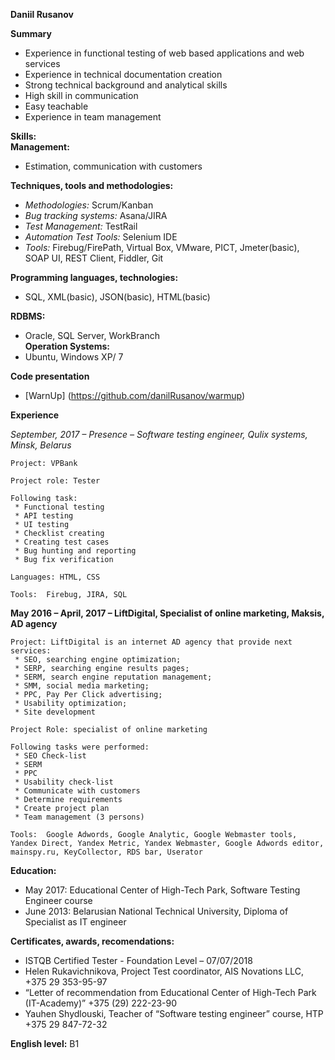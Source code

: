 **Daniil Rusanov**  
 
**Summary**  
 * Experience in functional testing of web based applications and web services
 * Experience in technical documentation creation
 * Strong technical background and analytical skills
 * High skill in communication
 * Easy teachable
 * Experience in team management  
  
**Skills:**  
 **Management:**  
  * Estimation, communication with customers  
   
 **Techniques, tools and methodologies:** 
  * *Methodologies:* Scrum/Kanban
  * *Bug tracking systems:* Asana/JIRA
  * *Test Management:* TestRail
  * *Automation Test Tools:* Selenium IDE
  * *Tools:* Firebug/FirePath, Virtual Box, VMware, PICT, Jmeter(basic), SOAP UI, REST Client, Fiddler, Git  
   
 **Programming languages, technologies:**  
  * SQL, XML(basic), JSON(basic), HTML(basic)  
   
 **RDBMS:**  
  * Oracle, SQL Server, WorkBranch  
 **Operation Systems:**  
  * Ubuntu, Windows XP/ 7  
   
**Code presentation**  
 * [WarnUp] (https://github.com/danilRusanov/warmup) 
  
**Experience**  
   
 *September, 2017 – Presence – Software testing engineer, Qulix systems, Minsk, Belarus*  
   
 	Project: VPBank
 	
	Project role: Tester  
	 
    Following task:  
	 * Functional testing
	 * API testing
	 * UI testing
	 * Checklist creating
	 * Creating test cases
	 * Bug hunting and reporting
	 * Bug fix verification  
 	 
	Languages: HTML, CSS  
	 
	Tools:  Firebug, JIRA, SQL  
    
 **May 2016 – April, 2017 – LiftDigital, Specialist of online marketing, Maksis, AD agency**  
    
	Project: LiftDigital is an internet AD agency that provide next services:
	 * SEO, searching engine optimization;
	 * SERP, searching engine results pages;
	 * SERM, search engine reputation management;
	 * SMM, social media marketing;
	 * PPC, Pay Per Click advertising;
	 * Usability optimization;
	 * Site development  
	  
	Project Role: specialist of online marketing  
	 
	Following tasks were performed:
	 * SEO Check-list
	 * SERM
	 * PPC
	 * Usability check-list
	 * Communicate with customers
	 * Determine requirements
	 * Create project plan
	 * Team management (3 persons)  
	  
	Tools:  Google Adwords, Google Analytic, Google Webmaster tools, Yandex Direct, Yandex Metric, Yandex Webmaster, Google Adwords editor, mainspy.ru, KeyCollector, RDS bar, Userator  
	 
**Education:**  
 
  * May 2017:   Educational Center of High-Tech Park, Software Testing Engineer course
  * June 2013:  Belarusian National Technical University, Diploma of Specialist as IT engineer  
  
**Certificates, awards, recomendations:**  
 
  * ISTQB Certified Tester - Foundation Level – 07/07/2018 
  * Helen Rukavichnikova, Project Test coordinator, AIS Novations LLC, +375 29 353-95-97 
  * “Letter of recommendation from Educational Center of High-Tech Park (IT-Academy)”  +375 (29) 222-23-90 
  * Yauhen Shydlouski, Teacher of “Software testing engineer” course, HTP +375 29 847-72-32  
   
**English level:** B1
 
 

 
 

